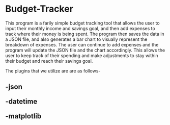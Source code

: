 # Budget-Tracker
This program is a farily simple budget tracking tool that allows the user to input their monthly income and savings goal, and then add expenses to track where their money is being spent. The program then saves the data in a JSON file, and also generates a bar chart to visually represent the breakdown of expenses. The user can continue to add expenses and the program will update the JSON file and the chart accordingly. This allows the user to keep track of their spending and make adjustments to stay within their budget and reach their savings goal.

The plugins that we utilize are are as follows- <h2>
  
<b>-json<b>
  
<b>-datetime<b>
  
<b>-matplotlib<b>

